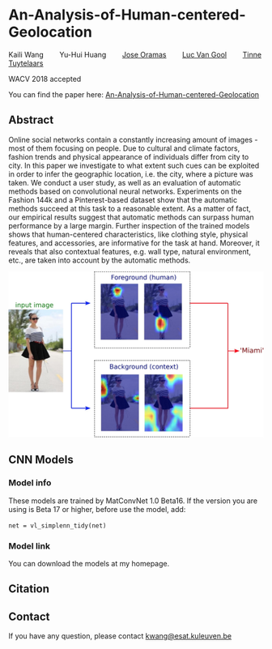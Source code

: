# An-Analysis-of-Human-centered-Geolocation
Kaili Wang&nbsp;&nbsp;&nbsp;&nbsp;&nbsp;&nbsp;&nbsp;&nbsp;Yu-Hui Huang&nbsp;&nbsp;&nbsp;&nbsp;&nbsp;&nbsp;&nbsp;&nbsp;[Jose Oramas](http://homes.esat.kuleuven.be/~joramas/)&nbsp;&nbsp;&nbsp;&nbsp;&nbsp;&nbsp;&nbsp;&nbsp;[Luc Van Gool](https://www.kuleuven.be/wieiswie/en/person/00011315)&nbsp;&nbsp;&nbsp;&nbsp;&nbsp;&nbsp;&nbsp;&nbsp;[Tinne Tuytelaars](https://homes.esat.kuleuven.be/~tuytelaa/)
>  
WACV 2018 accepted
> 
You can find the paper here:
[An-Analysis-of-Human-centered-Geolocation](https://arxiv.org/abs/1707.02905)
## Abstract
Online social networks contain a constantly increasing amount of images - most of them focusing on people. Due to cultural and climate factors, fashion trends and physical appearance of individuals differ from city to city. In this paper we investigate to what extent such cues can be exploited in order to infer the geographic location, i.e. the city, where a picture was taken. We conduct a user study, as well as an evaluation of automatic methods based on convolutional neural networks. Experiments on the Fashion 144k and a Pinterest-based dataset show that the automatic methods succeed at this task to a reasonable extent. As a matter of fact, our empirical results suggest that automatic methods can surpass human performance by a large margin. Further inspection of the trained models shows that human-centered characteristics, like clothing style, physical features, and accessories, are informative for the task at hand. Moreover, it reveals that also contextual features, e.g. wall type, natural environment, etc., are taken into account by the automatic methods.

<img src="https://github.com/shadowwkl/An-Analysis-of-Human-centered-Geolocation/blob/master/teaser.jpg" width=“100”>

## CNN Models
### Model info
These models are trained by MatConvNet 1.0 Beta16. If the version you are using is Beta 17 or higher, before use the model, add:
> 
`net = vl_simplenn_tidy(net)`
### Model link
You can download the models at my homepage. 

## Citation

## Contact
If you have any question, please contact kwang@esat.kuleuven.be
